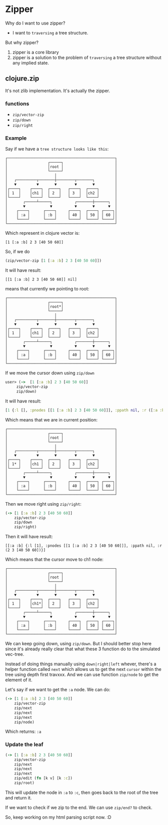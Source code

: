 # Zipper

Why do I want to use zipper?

- I want to `traversing` a tree structure.

But why zipper?

1. zipper is a core library
2. zipper is a solution to the problem of `traversing` a tree
   structure without any implied state.

## clojure.zip

It's not zlib implementation. It's actually the zipper.

### functions

- `zip/vector-zip`
- `zip/down`
- `zip/right`

### Example

Say if we have a `tree structure looks like this`:

```
┌────────────────────────────────────────────────┐
│                  ┌─────┐                       │
│                  │root │                       │
│                  └─────┘                       │
│                     │                          │
│   ┌─────────┬───────┼────────┬───────┐         │
│   ▼         ▼       ▼        ▼       ▼         │
│┌────┐    ┌────┐  ┌────┐   ┌────┐  ┌────┐       │
││ 1  │    │ch1 │  │ 2  │   │ 3  │  │ch2 │       │
│└────┘    └────┘  └────┘   └────┘  └────┘       │
│       ┌─────┴─────┐          ┌───────┼──────┐  │
│       ▼           ▼          ▼       ▼      ▼  │
│    ┌────┐      ┌────┐     ┌────┐  ┌────┐ ┌────┐│
│    │ :a │      │ :b │     │ 40 │  │ 50 │ │ 60 ││
│    └────┘      └────┘     └────┘  └────┘ └────┘│
└────────────────────────────────────────────────┘
```

Which represent in clojure vector is:

```
[1 [:a :b] 2 3 [40 50 60]]
```

So, if we do 

```clj
(zip/vector-zip [1 [:a :b] 2 3 [40 50 60]])
```

It will have result:

```
[[1 [:a :b] 2 3 [40 50 60]] nil]
```

means that currently we pointing to root:

```
┌────────────────────────────────────────────────┐
│                  ┌─────┐                       │
│                  │root*│                       │
│                  └─────┘                       │
│                     │                          │
│   ┌─────────┬───────┼────────┬───────┐         │
│   ▼         ▼       ▼        ▼       ▼         │
│┌────┐    ┌────┐  ┌────┐   ┌────┐  ┌────┐       │
││ 1  │    │ch1 │  │ 2  │   │ 3  │  │ch2 │       │
│└────┘    └────┘  └────┘   └────┘  └────┘       │
│       ┌─────┴─────┐          ┌───────┼──────┐  │
│       ▼           ▼          ▼       ▼      ▼  │
│    ┌────┐      ┌────┐     ┌────┐  ┌────┐ ┌────┐│
│    │ :a │      │ :b │     │ 40 │  │ 50 │ │ 60 ││
│    └────┘      └────┘     └────┘  └────┘ └────┘│
└────────────────────────────────────────────────┘
```

If we move the cursor down using `zip/down`

```clj
user> (->  [1 [:a :b] 2 3 [40 50 60]]
     zip/vector-zip
     zip/down)
```

It will have result:

```clj
[1 {:l [], :pnodes [[1 [:a :b] 2 3 [40 50 60]]], :ppath nil, :r ([:a :b] 2 3 [40 50 60])}]
```

Which means that we are in current position:

```
┌────────────────────────────────────────────────┐
│                  ┌─────┐                       │
│                  │root │                       │
│                  └─────┘                       │
│                     │                          │
│   ┌─────────┬───────┼────────┬───────┐         │
│   ▼         ▼       ▼        ▼       ▼         │
│┌────┐    ┌────┐  ┌────┐   ┌────┐  ┌────┐       │
││ 1* │    │ch1 │  │ 2  │   │ 3  │  │ch2 │       │
│└────┘    └────┘  └────┘   └────┘  └────┘       │
│       ┌─────┴─────┐          ┌───────┼──────┐  │
│       ▼           ▼          ▼       ▼      ▼  │
│    ┌────┐      ┌────┐     ┌────┐  ┌────┐ ┌────┐│
│    │ :a │      │ :b │     │ 40 │  │ 50 │ │ 60 ││
│    └────┘      └────┘     └────┘  └────┘ └────┘│
└────────────────────────────────────────────────┘
```

Then we move right using `zip/right`:

```clj
(-> [1 [:a :b] 2 3 [40 50 60]]
    zip/vector-zip
    zip/down
    zip/right)
```

Then it will have result:

```
[[:a :b] {:l [1], :pnodes [[1 [:a :b] 2 3 [40 50 60]]], :ppath nil, :r (2 3 [40 50 60])}]
```

Which means that the cursor move to ch1 node:

```
┌────────────────────────────────────────────────┐
│                  ┌─────┐                       │
│                  │root │                       │
│                  └─────┘                       │
│                     │                          │
│   ┌─────────┬───────┼────────┬───────┐         │
│   ▼         ▼       ▼        ▼       ▼         │
│┌────┐    ┌────┐  ┌────┐   ┌────┐  ┌────┐       │
││ 1  │    │ch1*│  │ 2  │   │ 3  │  │ch2 │       │
│└────┘    └────┘  └────┘   └────┘  └────┘       │
│       ┌─────┴─────┐          ┌───────┼──────┐  │
│       ▼           ▼          ▼       ▼      ▼  │
│    ┌────┐      ┌────┐     ┌────┐  ┌────┐ ┌────┐│
│    │ :a │      │ :b │     │ 40 │  │ 50 │ │ 60 ││
│    └────┘      └────┘     └────┘  └────┘ └────┘│
└────────────────────────────────────────────────┘
```

We can keep going down, using `zip/down`. But I should better stop
here since it's already really clear that what these 3 function do
to the simulated vec-tree.

Instead of doing things manually using `down|right|left` whever, there's a
helper function called `next` which allows us to get the next `cursor` within
the tree using depth first travxxx. And we can use function `zip/node` to get the
element of it.

Let's say if we want to get the `:a` node. We can do:

```clj
(-> [1 [:a :b] 2 3 [40 50 60]]
    zip/vector-zip
    zip/next
    zip/next
    zip/next
    zip/node)
```

Which returns: `:a`

### Update the leaf

```clj
(-> [1 [:a :b] 2 3 [40 50 60]]
    zip/vector-zip
    zip/next
    zip/next
    zip/next
    zip/edit (fn [k v] [k :c])
    zip/root)
```

This will update the node in `:a` to `:c`, then goes
back to the root of the tree and return it.

If we want to check if we zip to the end. We can use
`zip/end?` to check.

So, keep working on my html parsing script now. :D
